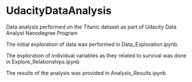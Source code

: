 # UdacityDataAnalysis
Data analysis performed on the Titanic dataset as part of Udacity Data Analyst Nanodegree Program 

The initial exploration of data was performed in Data_Exploration.ipynb.

The exploration of individual variables as they related to survival was done in Explore_Relationships.ipynb

The results of the analysis was provided in Analysis_Results.ipynb 

